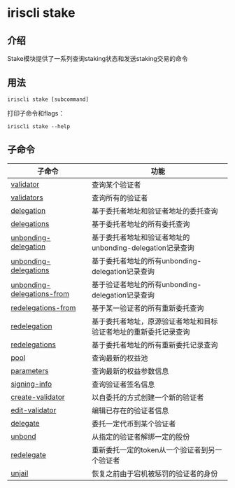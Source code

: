 # iriscli stake

## 介绍

Stake模块提供了一系列查询staking状态和发送staking交易的命令

## 用法

```
iriscli stake [subcommand]
```

打印子命令和flags：
```
iriscli stake --help
```

## 子命令

| 子命令                                                          | 功能                                                          |
| ------------------------------------------------------------- | --------------------------------------------------------------|
| [validator](validator.md)                                     | 查询某个验证者 |
| [validators](validators.md)                                   | 查询所有的验证者 |
| [delegation](delegation.md)                                   | 基于委托者地址和验证者地址的委托查询 |
| [delegations](delegations.md)                                 | 基于委托者地址的所有委托查询 |
| [unbonding-delegation](unbonding-delegation.md)               | 基于委托者地址和验证者地址的unbonding-delegation记录查询 |
| [unbonding-delegations](unbonding-delegations.md)             | 基于委托者地址的所有unbonding-delegation记录查询 |
| [unbonding-delegations-from](unbonding-delegations-from.md)   | 基于验证者地址的所有unbonding-delegation记录查询|
| [redelegations-from](redelegations-from.md)                   | 基于某一验证者的所有重新委托查询  |
| [redelegation](redelegation.md)                               | 基于委托者地址，原源验证者地址和目标验证者地址的重新委托记录查询 |
| [redelegations](redelegations.md)                             | 基于委托者地址的所有重新委托记录查询 |
| [pool](pool.md)                                               | 查询最新的权益池 |
| [parameters](parameters.md)                                   | 查询最新的权益参数信息 |
| [signing-info](signing-info.md)                               | 查询验证者签名信息 |
| [create-validator](create-validator.md)                       | 以自委托的方式创建一个新的验证者 |
| [edit-validator](edit-validator.md)                           | 编辑已存在的验证者信息 |
| [delegate](delegate.md)                                       | 委托一定代币到某个验证者 |
| [unbond](unbond.md)                                           | 从指定的验证者解绑一定的股份 |
| [redelegate](redelegate.md)                                   | 重新委托一定的token从一个验证者到另一个验证者 |
| [unjail](unjail.md)                                           | 恢复之前由于宕机被惩罚的验证者的身份 |

